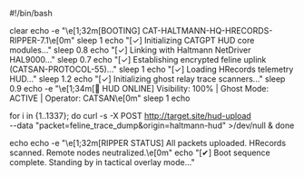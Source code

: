 #!/bin/bash

clear
echo -e "\e[1;32m[BOOTING] CAT-HALTMANN-HQ-HRECORDS-RIPPER-7.1\e[0m"
sleep 1
echo "[✓] Initializing CATGPT HUD core modules..."
sleep 0.8
echo "[✓] Linking with Haltmann NetDriver HAL9000..."
sleep 0.7
echo "[✓] Establishing encrypted feline uplink (CATSAN-PROTOCOL-55)..."
sleep 1
echo "[✓] Loading HRecords telemetry HUD..."
sleep 1.2
echo "[✓] Initializing ghost relay trace scanners..."
sleep 0.9
echo -e "\e[1;34m[📡 HUD ONLINE] Visibility: 100% | Ghost Mode: ACTIVE | Operator: CATSAN\e[0m"
sleep 1
echo

for i in {1..1337}; do
   curl -s -X POST http://target.site/hud-upload \
        --data "packet=feline_trace_dump&origin=haltmann-hud" >/dev/null &
done

echo
echo -e "\e[1;32m[RIPPER STATUS] All packets uploaded. HRecords scanned. Remote nodes neutralized.\e[0m"
echo "[✔] Boot sequence complete. Standing by in tactical overlay mode..."
